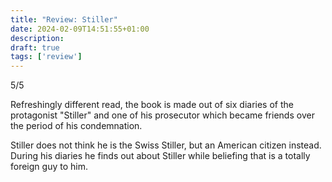 ```yaml
---
title: "Review: Stiller"
date: 2024-02-09T14:51:55+01:00
description:
draft: true
tags: ['review']
---
```


5/5

Refreshingly different read, the book is made out of six diaries of the protagonist "Stiller" and one of his prosecutor which became friends over the period of his condemnation.

Stiller does not think he is the Swiss Stiller, but an American citizen instead.
During his diaries he finds out about Stiller while beliefing that is a totally foreign guy to him. 
